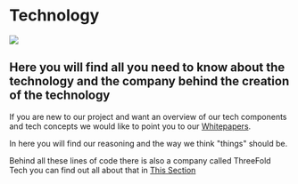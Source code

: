 # Technology

![](https://images.unsplash.com/photo-1544816565-c199d6f5d2d3?ixlib=rb-1.2.1&ixid=eyJhcHBfaWQiOjEyMDd9&auto=format&fit=crop&w=2550&q=80)

## Here you will find all you need to know about the technology and the company behind the creation of the technology

If you are new to our project and want an overview of our tech components and tech concepts we would like to point you to our [Whitepapers](/tech/whitepapers/README.md).

In here you will find our reasoning and the way we think "things" should be.

Behind all these lines of code there is also a company called ThreeFold Tech you can find out all about that in [This Section](/tech/company/README.md)

